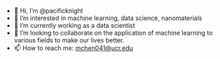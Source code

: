 - 👋 Hi, I’m @pacificknight
- 👀 I’m interested in machine learning, data science, nanomaterials
- 🌱 I’m currently working as a data scientist
- 💞️ I’m looking to collaborate on the application of machine learning to various fields to make our lives better. 
- 📫 How to reach me: mchen041@ucr.edu

<!---
pacificknight/pacificknight is a ✨ special ✨ repository because its `README.md` (this file) appears on your GitHub profile.
You can click the Preview link to take a look at your changes.
--->
